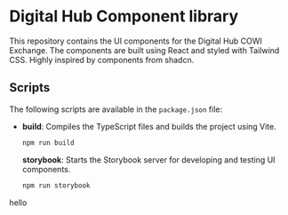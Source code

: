 # Digital Hub Component library

This repository contains the UI components for the Digital Hub COWI Exchange. The components are built using React and styled with Tailwind CSS. Highly inspired by components from shadcn.

## Scripts
The following scripts are available in the `package.json` file:

- **build**: Compiles the TypeScript files and builds the project using Vite.
  ```sh
  npm run build
  ```

  **storybook**: Starts the Storybook server for developing and testing UI components.
  ```sh
  npm run storybook
  ```
hello
